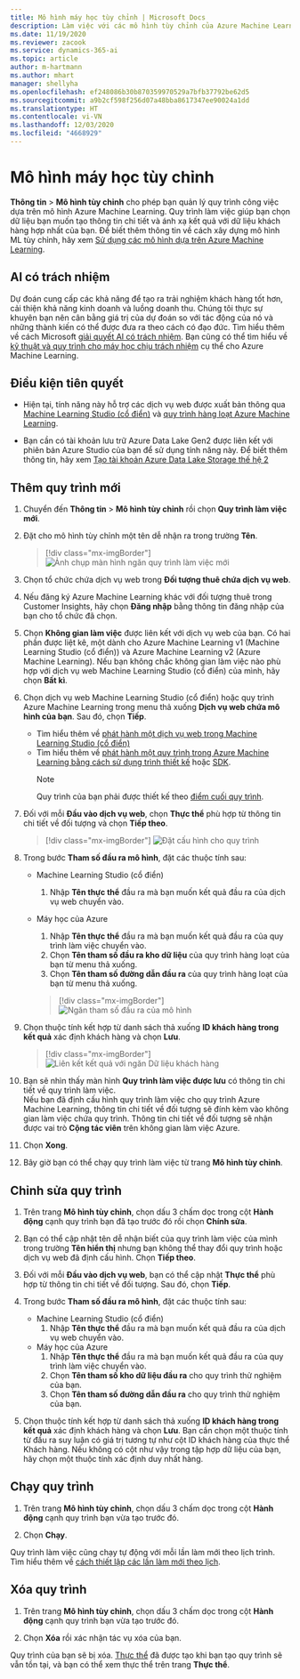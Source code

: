 ```yaml
---
title: Mô hình máy học tùy chỉnh | Microsoft Docs
description: Làm việc với các mô hình tùy chỉnh của Azure Machine Learning trong Dynamics 365 Customer Insights.
ms.date: 11/19/2020
ms.reviewer: zacook
ms.service: dynamics-365-ai
ms.topic: article
author: m-hartmann
ms.author: mhart
manager: shellyha
ms.openlocfilehash: ef248086b30b870359970529a7bfb37792be62d5
ms.sourcegitcommit: a9b2cf598f256d07a48bba8617347ee90024a1dd
ms.translationtype: HT
ms.contentlocale: vi-VN
ms.lasthandoff: 12/03/2020
ms.locfileid: "4668929"
---
```

# <a name="custom-machine-learning-models"></a>Mô hình máy học tùy chỉnh

**Thông tin** > **Mô hình tùy chỉnh** cho phép bạn quản lý quy trình công việc dựa trên mô hình Azure Machine Learning. Quy trình làm việc giúp bạn chọn dữ liệu bạn muốn tạo thông tin chi tiết và ánh xạ kết quả với dữ liệu khách hàng hợp nhất của bạn. Để biết thêm thông tin về cách xây dựng mô hình ML tùy chỉnh, hãy xem [Sử dụng các mô hình dựa trên Azure Machine Learning](azure-machine-learning-experiments.md).

## <a name="responsible-ai"></a>AI có trách nhiệm

Dự đoán cung cấp các khả năng để tạo ra trải nghiệm khách hàng tốt hơn, cải thiện khả năng kinh doanh và luồng doanh thu. Chúng tôi thực sự khuyên bạn nên cân bằng giá trị của dự đoán so với tác động của nó và những thành kiến có thể được đưa ra theo cách có đạo đức. Tìm hiểu thêm về cách Microsoft [giải quyết AI có trách nhiệm](https://www.microsoft.com/ai/responsible-ai?activetab=pivot1%3aprimaryr6). Bạn cũng có thể tìm hiểu về [kỹ thuật và quy trình cho máy học chịu trách nhiệm](https://docs.microsoft.com/azure/machine-learning/concept-responsible-ml) cụ thể cho Azure Machine Learning.

## <a name="prerequisites"></a>Điều kiện tiên quyết

- Hiện tại, tính năng này hỗ trợ các dịch vụ web được xuất bản thông qua [Machine Learning Studio (cổ điển)](https://studio.azureml.net) và [quy trình hàng loạt Azure Machine Learning](https://docs.microsoft.com/azure/machine-learning/concept-ml-pipelines).

- Bạn cần có tài khoản lưu trữ Azure Data Lake Gen2 được liên kết với phiên bản Azure Studio của bạn để sử dụng tính năng này. Để biết thêm thông tin, hãy xem [Tạo tài khoản Azure Data Lake Storage thế hệ 2](https://docs.microsoft.com/azure/storage/blobs/data-lake-storage-quickstart-create-account)

## <a name="add-a-new-workflow"></a>Thêm quy trình mới

1. Chuyển đến **Thông tin** > **Mô hình tùy chỉnh** rồi chọn **Quy trình làm việc mới**.

1. Đặt cho mô hình tùy chỉnh một tên dễ nhận ra trong trường **Tên**.

   > [!div class="mx-imgBorder"]
   > ![Ảnh chụp màn hình ngăn quy trình làm việc mới](media/new-workflowv2.png "Ảnh chụp màn hình ngăn Quy trình làm việc mới")

1. Chọn tổ chức chứa dịch vụ web trong **Đối tượng thuê chứa dịch vụ web**.

1. Nếu đăng ký Azure Machine Learning khác với đối tượng thuê trong Customer Insights, hãy chọn **Đăng nhập** bằng thông tin đăng nhập của bạn cho tổ chức đã chọn.

1. Chọn **Không gian làm việc** được liên kết với dịch vụ web của bạn. Có hai phần được liệt kê, một dành cho Azure Machine Learning v1 (Machine Learning Studio (cổ điển)) và Azure Machine Learning v2 (Azure Machine Learning). Nếu bạn không chắc không gian làm việc nào phù hợp với dịch vụ web Machine Learning Studio (cổ điển) của mình, hãy chọn **Bất kì**.

1. Chọn dịch vụ web Machine Learning Studio (cổ điển) hoặc quy trình Azure Machine Learning trong menu thả xuống **Dịch vụ web chứa mô hình của bạn**. Sau đó, chọn **Tiếp**.
   - Tìm hiểu thêm về [phát hành một dịch vụ web trong Machine Learning Studio (cổ điển)](https://docs.microsoft.com/azure/machine-learning/studio/deploy-a-machine-learning-web-service#deploy-it-as-a-new-web-service)
   - Tìm hiểu thêm về [phát hành một quy trình trong Azure Machine Learning bằng cách sử dụng trình thiết kế](https://docs.microsoft.com/azure/machine-learning/concept-ml-pipelines#building-pipelines-with-the-designer) hoặc [SDK](https://docs.microsoft.com/azure/machine-learning/concept-ml-pipelines#building-pipelines-with-the-python-sdk). 
     > [!NOTE]
     > Quy trình của bạn phải được thiết kế theo [điểm cuối quy trình](https://docs.microsoft.com/azure/machine-learning/how-to-run-batch-predictions-designer#submit-a-pipeline-run).

1. Đối với mỗi **Đầu vào dịch vụ web**, chọn **Thực thể** phù hợp từ thông tin chi tiết về đối tượng và chọn **Tiếp theo**.

   > [!div class="mx-imgBorder"]
   > ![Đặt cấu hình cho quy trình](media/intelligence-screen2-updated.png "Đặt cấu hình cho quy trình")

1. Trong bước **Tham số đầu ra mô hình**, đặt các thuộc tính sau:
   - Machine Learning Studio (cổ điển)
      1. Nhập **Tên thực thể** đầu ra mà bạn muốn kết quả đầu ra của dịch vụ web chuyển vào.
   - Máy học của Azure
      1. Nhập **Tên thực thể** đầu ra mà bạn muốn kết quả đầu ra của quy trình làm việc chuyển vào.
      1. Chọn **Tên tham số đầu ra kho dữ liệu** của quy trình hàng loạt của bạn từ menu thả xuống.
      1. Chọn **Tên tham số đường dẫn đầu ra** của quy trình hàng loạt của bạn từ menu thả xuống.
      
      > [!div class="mx-imgBorder"]
      > ![Ngăn tham số đầu ra của mô hình](media/intelligence-screen3-outputparameters.png "Ngăn tham số đầu ra của mô hình")

1. Chọn thuộc tính kết hợp từ danh sách thả xuống **ID khách hàng trong kết quả** xác định khách hàng và chọn **Lưu**.
   
   > [!div class="mx-imgBorder"]
   > ![Liên kết kết quả với ngăn Dữ liệu khách hàng](media/intelligence-screen4-relatetocustomer.png "Liên kết kết quả với ngăn Dữ liệu khách hàng")

1. Bạn sẽ nhìn thấy màn hình **Quy trình làm việc được lưu** có thông tin chi tiết về quy trình làm việc.    
   Nếu bạn đã định cấu hình quy trình làm việc cho quy trình Azure Machine Learning, thông tin chi tiết về đối tượng sẽ đính kèm vào không gian làm việc chứa quy trình. Thông tin chi tiết về đối tượng sẽ nhận được vai trò **Cộng tác viên** trên không gian làm việc Azure.

1. Chọn **Xong**.

1. Bây giờ bạn có thể chạy quy trình làm việc từ trang **Mô hình tùy chỉnh**.

## <a name="edit-a-workflow"></a>Chỉnh sửa quy trình

1. Trên trang **Mô hình tùy chỉnh**, chọn dấu 3 chấm dọc trong cột **Hành động** cạnh quy trình bạn đã tạo trước đó rồi chọn **Chính sửa**.

1. Bạn có thể cập nhật tên dễ nhận biết của quy trình làm việc của mình trong trường **Tên hiển thị** nhưng bạn không thể thay đổi quy trình hoặc dịch vụ web đã định cấu hình. Chọn **Tiếp theo**.

1. Đối với mỗi **Đầu vào dịch vụ web**, bạn có thể cập nhật **Thực thể** phù hợp từ thông tin chi tiết về đối tượng. Sau đó, chọn **Tiếp**.

1. Trong bước **Tham số đầu ra mô hình**, đặt các thuộc tính sau:
   - Machine Learning Studio (cổ điển)
      1. Nhập **Tên thực thể** đầu ra mà bạn muốn kết quả đầu ra của dịch vụ web chuyển vào.
   - Máy học của Azure
      1. Nhập **Tên thực thể** đầu ra mà bạn muốn kết quả đầu ra của quy trình làm việc chuyển vào.
      1. Chọn **Tên tham số kho dữ liệu đầu ra** cho quy trình thử nghiệm của bạn.
      1. Chọn **Tên tham số đường dẫn đầu ra** cho quy trình thử nghiệm của bạn.

1. Chọn thuộc tính kết hợp từ danh sách thả xuống **ID khách hàng trong kết quả** xác định khách hàng và chọn **Lưu**.
   Bạn cần chọn một thuộc tính từ đầu ra suy luận có giá trị tương tự như cột ID khách hàng của thực thể Khách hàng. Nếu không có cột như vậy trong tập hợp dữ liệu của bạn, hãy chọn một thuộc tính xác định duy nhất hàng.

## <a name="run-a-workflow"></a>Chạy quy trình

1. Trên trang **Mô hình tùy chỉnh**, chọn dấu 3 chấm dọc trong cột **Hành động** cạnh quy trình bạn vừa tạo trước đó.

1. Chọn **Chạy**.

Quy trình làm việc cũng chạy tự động với mỗi lần làm mới theo lịch trình. Tìm hiểu thêm về [cách thiết lập các lần làm mới theo lịch](system.md#schedule-tab).

## <a name="delete-a-workflow"></a>Xóa quy trình

1. Trên trang **Mô hình tùy chỉnh**, chọn dấu 3 chấm dọc trong cột **Hành động** cạnh quy trình bạn vừa tạo trước đó.

1. Chọn **Xóa** rồi xác nhận tác vụ xóa của bạn.

Quy trình của bạn sẽ bị xóa. [Thực thể](entities.md) đã được tạo khi bạn tạo quy trình sẽ vẫn tồn tại, và bạn có thể xem thực thể trên trang **Thực thể**.
